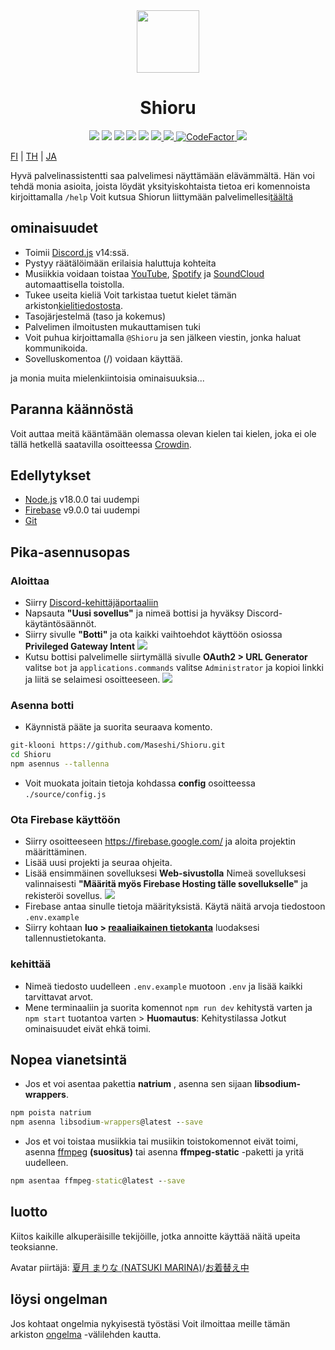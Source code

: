 <div align="center">
  <img src="https://raw.githubusercontent.com/Maseshi/Shioru/main/assets/icons/favicon-circle.png" width="100" />
  <h1>
    <strong>Shioru</strong>
  </h1>
  <img src="https://img.shields.io/badge/discord.js-v14-7354F6?logo=discord&logoColor=white" />
  <img src="https://img.shields.io/github/stars/Maseshi/Shioru.svg?logo=github" />
  <img src="https://img.shields.io/github/v/release/Maseshi/Shioru">
  <img src="https://img.shields.io/github/license/Maseshi/Shioru.svg?logo=github" />
  <img src="https://img.shields.io/github/last-commit/Maseshi/Shioru">
  <a title="Tila" target="_blank" href="https://shioru.statuspage.io/">
    <img src="https://img.shields.io/badge/dynamic/json?logo=google-cloud&logoColor=white&label=status&query=status.indicator&url=https%3A%2F%2Fq60yrzp0cbgg.statuspage.io%2Fapi%2Fv2%2Fstatus.json" />
  </a>
  <a title="Crowdin" target="_blank" href="https://crowdin.com/project/shioru-bot">
    <img src="https://badges.crowdin.net/shioru-bot/localized.svg">
  </a>
  <a title="CodeFactor" target="_blank" href="https://www.codefactor.io/repository/github/maseshi/shioru">
    <img src="https://www.codefactor.io/repository/github/maseshi/shioru/badge" alt="CodeFactor" />
  </a>
  <a title="Top.gg" target="_blank" href="https://top.gg/bot/704706906505347183">
    <img src="https://top.gg/api/widget/upvotes/704706906505347183.svg">
  </a>
</div>

[FI](https://github.com/Maseshi/Shioru/blob/main/documents/README.en.md) | [TH](https://github.com/Maseshi/Shioru/blob/main/documents/README.th.md) | [JA](https://github.com/Maseshi/Shioru/blob/main/documents/README.ja.md)

Hyvä palvelinassistentti saa palvelimesi näyttämään elävämmältä. Hän voi tehdä monia asioita, joista löydät yksityiskohtaista tietoa eri komennoista kirjoittamalla `/help` Voit kutsua Shiorun liittymään palvelimellesi[täältä](https://discord.com/api/oauth2/authorize?client_id=704706906505347183&permissions=8&scope=applications.commands%20bot&redirect_uri=https%3A%2F%2Fshiorus.web.app%2Fthanks-you)

## ominaisuudet

- Toimii [Discord.js](https://discord.js.org/) v14:ssä.
- Pystyy räätälöimään erilaisia haluttuja kohteita
- Musiikkia voidaan toistaa [YouTube](https://www.youtube.com/), [Spotify](https://www.spotify.com/) ja [SoundCloud](https://soundcloud.com/) automaattisella toistolla.
- Tukee useita kieliä Voit tarkistaa tuetut kielet tämän arkiston[kielitiedostosta](https://github.com/Maseshi/shioru/blob/main/source/languages).
- Tasojärjestelmä (taso ja kokemus)
- Palvelimen ilmoitusten mukauttamisen tuki
- Voit puhua kirjoittamalla `@Shioru` ja sen jälkeen viestin, jonka haluat kommunikoida.
- Sovelluskomentoa (/) voidaan käyttää.

ja monia muita mielenkiintoisia ominaisuuksia...

## Paranna käännöstä

Voit auttaa meitä kääntämään olemassa olevan kielen tai kielen, joka ei ole tällä hetkellä saatavilla osoitteessa [Crowdin](https://crowdin.com/project/shioru-bot).

## Edellytykset

- [Node.js](https://nodejs.org/) v18.0.0 tai uudempi
- [Firebase](https://firebase.google.com/) v9.0.0 tai uudempi
- [Git](https://git-scm.com/downloads)

## Pika-asennusopas

### Aloittaa

- Siirry [Discord-kehittäjäportaaliin](https://discord.com/developers/applications)
- Napsauta **"Uusi sovellus"** ja nimeä bottisi ja hyväksy Discord-käytäntösäännöt.
- Siirry sivulle **"Botti"** ja ota kaikki vaihtoehdot käyttöön osiossa **Privileged Gateway Intent** ![](https://raw.githubusercontent.com/Maseshi/Shioru/main/assets/images/discord-developer-portal-privileged-gateway-intents.png)
- Kutsu bottisi palvelimelle siirtymällä sivulle **OAuth2 > URL Generator** valitse `bot` ja `applications.commands` valitse `Administrator` ja kopioi linkki ja liitä se selaimesi osoitteeseen. ![](https://raw.githubusercontent.com/Maseshi/Shioru/main/assets/images/discord-developer-portal-scopes.png)

### Asenna botti

- Käynnistä pääte ja suorita seuraava komento.

```bash
git-klooni https://github.com/Maseshi/Shioru.git
cd Shioru
npm asennus --tallenna
```

- Voit muokata joitain tietoja kohdassa **config** osoitteessa `./source/config.js`

### Ota Firebase käyttöön

- Siirry osoitteeseen https://firebase.google.com/ ja aloita projektin määrittäminen.
- Lisää uusi projekti ja seuraa ohjeita.
- Lisää ensimmäinen sovelluksesi **Web-sivustolla** Nimeä sovelluksesi valinnaisesti **"Määritä myös Firebase Hosting tälle sovellukselle"** ja rekisteröi sovellus. ![](https://raw.githubusercontent.com/Maseshi/Shioru/main/assets/images/firebase-setup-web-application.png)
- Firebase antaa sinulle tietoja määrityksistä. Käytä näitä arvoja tiedostoon `.env.example`
- Siirry kohtaan **luo > [reaaliaikainen tietokanta](https://console.firebase.google.com/u/0/project/_/database/data)** luodaksesi tallennustietokanta.

### kehittää

- Nimeä tiedosto uudelleen `.env.example` muotoon `.env` ja lisää kaikki tarvittavat arvot.
- Mene terminaaliin ja suorita komennot `npm run dev` kehitystä varten ja `npm start` tuotantoa varten > **Huomautus**: Kehitystilassa Jotkut ominaisuudet eivät ehkä toimi.

## Nopea vianetsintä

- Jos et voi asentaa pakettia **natrium** , asenna sen sijaan **libsodium-wrappers**.
```bat
npm poista natrium
npm asenna libsodium-wrappers@latest --save
```
- Jos et voi toistaa musiikkia tai musiikin toistokomennot eivät toimi, asenna [ffmpeg](https://ffmpeg.org/download.html) **(suositus)** tai asenna **ffmpeg-static** -paketti ja yritä uudelleen.
```bat
npm asentaa ffmpeg-static@latest --save
```

## luotto

Kiitos kaikille alkuperäisille tekijöille, jotka annoitte käyttää näitä upeita teoksianne.

Avatar piirtäjä: [夏月 まりな (NATSUKI MARINA)](https://www.pixiv.net/en/users/482462)/[お着替え中](https://www.pixiv.net/en/artworks/76075098)

## löysi ongelman

Jos kohtaat ongelmia nykyisestä työstäsi Voit ilmoittaa meille tämän arkiston [ongelma](https://github.com/Maseshi/Shioru/issues) -välilehden kautta.
